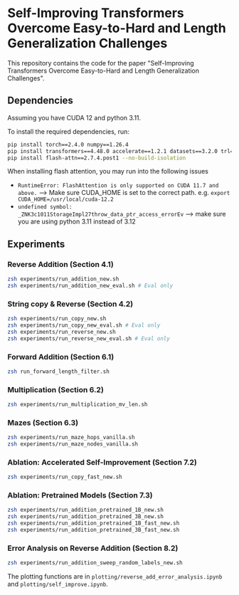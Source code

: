 # Self-Improving Transformers Overcome Easy-to-Hard and Length Generalization Challenges

This repository contains the code for the paper "Self-Improving Transformers Overcome Easy-to-Hard and Length Generalization Challenges".

## Dependencies

<!-- Before running the experiments, ensure you have zsh installed:
```bash
sudo apt-get install zsh
``` -->

Assuming you have CUDA 12 and python 3.11.

To install the required dependencies, run:
```bash
pip install torch==2.4.0 numpy==1.26.4
pip install transformers==4.48.0 accelerate==1.2.1 datasets==3.2.0 trl==0.10.1 peft==0.12.0 Levenshtein==0.25.1 sentencepiece==0.2.0 wandb==0.17.0
pip install flash-attn==2.7.4.post1 --no-build-isolation
```
When installing flash attention, you may run into the following issues
- `RuntimeError: FlashAttention is only supported on CUDA 11.7 and above.` --> Make sure CUDA_HOME is set to the correct path. e.g. `export CUDA_HOME=/usr/local/cuda-12.2`
- `undefined symbol: _ZNK3c1011StorageImpl27throw_data_ptr_access_errorEv` --> make sure you are using python 3.11 instead of 3.12

## Experiments

### Reverse Addition (Section 4.1)
```bash
zsh experiments/run_addition_new.sh
zsh experiments/run_addition_new_eval.sh # Eval only
```

### String copy & Reverse (Section 4.2)
```bash
zsh experiments/run_copy_new.sh
zsh experiments/run_copy_new_eval.sh # Eval only
zsh experiments/run_reverse_new.sh
zsh experiments/run_reverse_new_eval.sh # Eval only
```

### Forward Addition (Section 6.1)
```bash
zsh run_forward_length_filter.sh
```

### Multiplication (Section 6.2)
```bash
zsh experiments/run_multiplication_mv_len.sh
```

### Mazes (Section 6.3)
```bash
zsh experiments/run_maze_hops_vanilla.sh
zsh experiments/run_maze_nodes_vanilla.sh
```

### Ablation: Accelerated Self-Improvement (Section 7.2)
```bash
zsh experiments/run_copy_fast_new.sh
```

### Ablation: Pretrained Models (Section 7.3)
```bash
zsh experiments/run_addition_pretrained_1B_new.sh
zsh experiments/run_addition_pretrained_3B_new.sh
zsh experiments/run_addition_pretrained_1B_fast_new.sh
zsh experiments/run_addition_pretrained_3B_fast_new.sh
```

### Error Analysis on Reverse Addition (Section 8.2)
```bash
zsh experiments/run_addition_sweep_random_labels_new.sh
```

The plotting functions are in `plotting/reverse_add_error_analysis.ipynb` and `plotting/self_improve.ipynb`.
